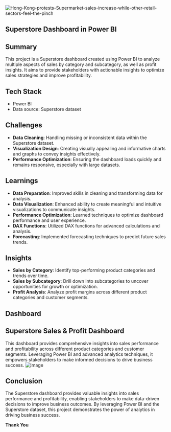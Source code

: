 ![Hong-Kong-protests-Supermarket-sales-increase-while-other-retail-sectors-feel-the-pinch](https://github.com/Madhugupta95/SuperStore_Sales/assets/117964914/372629d6-89e3-4475-9268-d6dfacb1dbf6)

## Superstore Dashboard in Power BI

## Summary

This project is a Superstore dashboard created using Power BI to analyze multiple aspects of sales by category and subcategory, as well as profit insights. It aims to provide stakeholders with actionable insights to optimize sales strategies and improve profitability.

## Tech Stack

- Power BI
- Data source: Superstore dataset

## Challenges

- **Data Cleaning**: Handling missing or inconsistent data within the Superstore dataset.
- **Visualization Design**: Creating visually appealing and informative charts and graphs to convey insights effectively.
- **Performance Optimization**: Ensuring the dashboard loads quickly and remains responsive, especially with large datasets.

## Learnings

- **Data Preparation**: Improved skills in cleaning and transforming data for analysis.
- **Data Visualization**: Enhanced ability to create meaningful and intuitive visualizations to communicate insights.
- **Performance Optimization**: Learned techniques to optimize dashboard performance and user experience.
- **DAX Functions**: Utilized DAX functions for advanced calculations and analysis.
- **Forecasting**: Implemented forecasting techniques to predict future sales trends.

## Insights

- **Sales by Category**: Identify top-performing product categories and trends over time.
- **Sales by Subcategory**: Drill down into subcategories to uncover opportunities for growth or optimization.
- **Profit Analysis**: Analyze profit margins across different product categories and customer segments.

## Dashboard

## Superstore Sales & Profit Dashboard

This dashboard provides comprehensive insights into sales performance and profitability across different product categories and customer segments. Leveraging Power BI and advanced analytics techniques, it empowers stakeholders to make informed decisions to drive business success.
![image](https://github.com/Madhugupta95/SuperStore_Sales/assets/117964914/8c6f68ae-ff5a-46a2-9005-e4bf6eacd000)


## Conclusion

The Superstore dashboard provides valuable insights into sales performance and profitability, enabling stakeholders to make data-driven decisions to improve business outcomes. By leveraging Power BI and the Superstore dataset, this project demonstrates the power of analytics in driving business success.

**Thank You**







